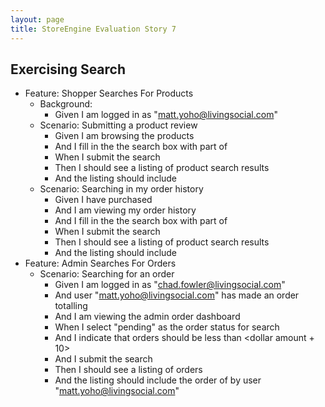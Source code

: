 ```yaml
---
layout: page
title: StoreEngine Evaluation Story 7
---
```


## Exercising Search

* Feature: Shopper Searches For Products
    * Background:
        * Given I am logged in as "matt.yoho@livingsocial.com"
    * Scenario: Submitting a product review
        * Given I am browsing the products
        * And I fill in the the search box with part of <product name>
        * When I submit the search
        * Then I should see a listing of product search results
        * And the listing should include <product name>
    * Scenario: Searching in my order history
        * Given I have purchased <product name>
        * And I am viewing my order history
        * And I fill in the the search box with part of <product name>
        * When I submit the search
        * Then I should see a listing of product search results
        * And the listing should include <product name>
* Feature: Admin Searches For Orders
    * Scenario: Searching for an order
        * Given I am logged in as "chad.fowler@livingsocial.com"
        * And user "matt.yoho@livingsocial.com" has made an order totalling <dollar amount>
        * And I am viewing the admin order dashboard
        * When I select "pending" as the order status for search
        * And I indicate that orders should be less than <dollar amount + 10>
        * And I submit the search
        * Then I should see a listing of orders
        * And the listing should include the order of <product name> by user "matt.yoho@livingsocial.com"

